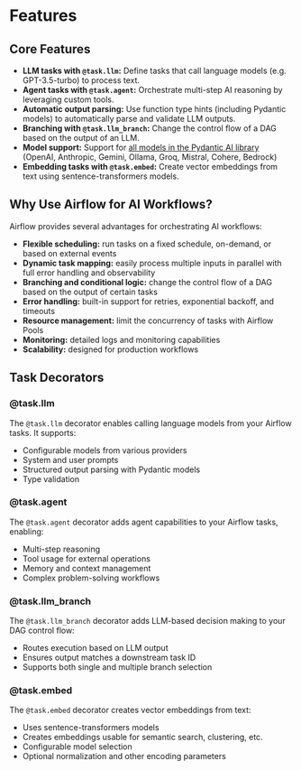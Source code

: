 # Features

## Core Features

- **LLM tasks with `@task.llm`:** Define tasks that call language models (e.g. GPT-3.5-turbo) to process text.
- **Agent tasks with `@task.agent`:** Orchestrate multi-step AI reasoning by leveraging custom tools.
- **Automatic output parsing:** Use function type hints (including Pydantic models) to automatically parse and validate LLM outputs.
- **Branching with `@task.llm_branch`:** Change the control flow of a DAG based on the output of an LLM.
- **Model support:** Support for [all models in the Pydantic AI library](https://ai.pydantic.dev/models/) (OpenAI, Anthropic, Gemini, Ollama, Groq, Mistral, Cohere, Bedrock)
- **Embedding tasks with `@task.embed`:** Create vector embeddings from text using sentence-transformers models.

## Why Use Airflow for AI Workflows?

Airflow provides several advantages for orchestrating AI workflows:

- **Flexible scheduling:** run tasks on a fixed schedule, on-demand, or based on external events
- **Dynamic task mapping:** easily process multiple inputs in parallel with full error handling and observability
- **Branching and conditional logic:** change the control flow of a DAG based on the output of certain tasks
- **Error handling:** built-in support for retries, exponential backoff, and timeouts
- **Resource management:** limit the concurrency of tasks with Airflow Pools
- **Monitoring:** detailed logs and monitoring capabilities
- **Scalability:** designed for production workflows

## Task Decorators

### @task.llm

The `@task.llm` decorator enables calling language models from your Airflow tasks. It supports:

- Configurable models from various providers
- System and user prompts
- Structured output parsing with Pydantic models
- Type validation

### @task.agent

The `@task.agent` decorator adds agent capabilities to your Airflow tasks, enabling:

- Multi-step reasoning
- Tool usage for external operations
- Memory and context management
- Complex problem-solving workflows

### @task.llm_branch

The `@task.llm_branch` decorator adds LLM-based decision making to your DAG control flow:

- Routes execution based on LLM output
- Ensures output matches a downstream task ID
- Supports both single and multiple branch selection

### @task.embed

The `@task.embed` decorator creates vector embeddings from text:

- Uses sentence-transformers models
- Creates embeddings usable for semantic search, clustering, etc.
- Configurable model selection
- Optional normalization and other encoding parameters
